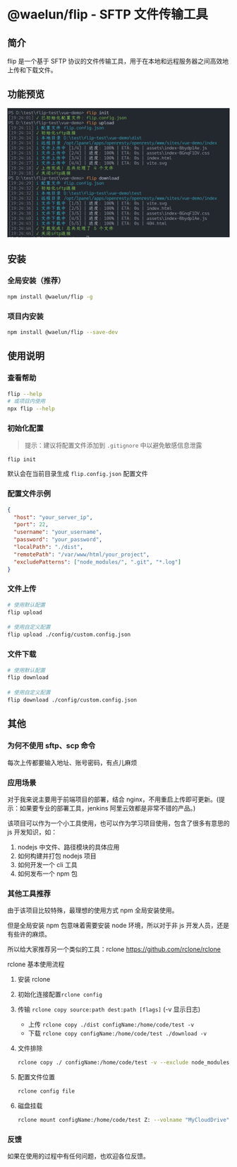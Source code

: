 # @waelun/flip - SFTP 文件传输工具

## 简介

flip 是一个基于 SFTP 协议的文件传输工具，用于在本地和远程服务器之间高效地上传和下载文件。

## 功能预览

![功能预览](https://raw.githubusercontent.com/waelun/flip-cli/master/assets/image-20250523192526047.png)

## 安装

### 全局安装（推荐）

```bash
npm install @waelun/flip -g
```

### 项目内安装

```bash
npm install @waelun/flip --save-dev
```

## 使用说明

### 查看帮助

```bash
flip --help
# 或项目内使用
npx flip --help
```

### 初始化配置

> 提示：建议将配置文件添加到 `.gitignore` 中以避免敏感信息泄露

```bash
flip init
```

默认会在当前目录生成 `flip.config.json` 配置文件

### 配置文件示例

```json
{
  "host": "your_server_ip",
  "port": 22,
  "username": "your_username",
  "password": "your_password",
  "localPath": "./dist",
  "remotePath": "/var/www/html/your_project",
  "excludePatterns": ["node_modules/", ".git", "*.log"]
}
```

### 文件上传

```bash
# 使用默认配置
flip upload

# 使用自定义配置
flip upload ./config/custom.config.json
```

### 文件下载

```bash
# 使用默认配置
flip download

# 使用自定义配置
flip download ./config/custom.config.json
```

## 其他

### 为何不使用 sftp、scp 命令

每次上传都要输入地址、账号密码，有点儿麻烦

### 应用场景

对于我来说主要用于前端项目的部署，结合 nginx，不用重启上传即可更新。(提示：如果要专业的部署工具，jenkins 阿里云效都是非常不错的产品。)

该项目可以作为一个小工具使用，也可以作为学习项目使用，包含了很多有意思的 js 开发知识，如：

1. nodejs 中文件、路径模块的具体应用
2. 如何构建并打包 nodejs 项目
3. 如何开发一个 cli 工具
4. 如何发布一个 npm 包

### 其他工具推荐

由于该项目比较特殊，最理想的使用方式 npm 全局安装使用。

但是全局安装 npm 包意味着需要安装 node 环境，所以对于非 js 开发人员，还是有些许的麻烦。

所以给大家推荐另一个类似的工具：rclone https://github.com/rclone/rclone

rclone 基本使用流程

1. 安装 rclone

2. 初始化连接配置`rclone config`

3. 传输 `rclone copy source:path dest:path [flags]` (-v 显示日志)

   - 上传 `rclone copy ./dist configName:/home/code/test -v`
   - 下载 `rclone copy configName:/home/code/test ./download -v`

4. 文件排除

   ```bash
   rclone copy ./ configName:/home/code/test -v --exclude node_modules/
   ```

5. 配置文件位置

   ```bash
   rclone config file
   ```

6. 磁盘挂载

   ```bash
   rclone mount configName:/home/code/test Z: --volname "MyCloudDrive"
   ```

### 反馈

如果在使用的过程中有任何问题，也欢迎各位反馈。
